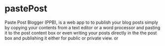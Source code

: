 # pastePost
Paste Post Blogger (PPB), is a web app to to publish your blog posts simply by copying your contents from a text editor or a word processor and pasting it to the post content box or even writing your posts directly in the the post box and publishing it either for public or private view. or 
